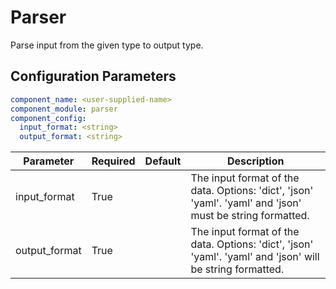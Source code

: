 # Parser

Parse input from the given type to output type.

## Configuration Parameters

```yaml
component_name: <user-supplied-name>
component_module: parser
component_config:
  input_format: <string>
  output_format: <string>
```

| Parameter | Required | Default | Description |
| --- | --- | --- | --- |
| input_format | True |  | The input format of the data. Options: 'dict', 'json' 'yaml'. 'yaml' and 'json' must be string formatted. |
| output_format | True |  | The input format of the data. Options: 'dict', 'json' 'yaml'. 'yaml' and 'json' will be string formatted. |


